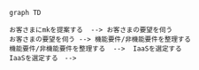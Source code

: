 ```mermaid
graph TD 

お客さまにmkを提案する  --> お客さまの要望を伺う
お客さまの要望を伺う --> 機能要件/非機能要件を整理する  
機能要件/非機能要件を整理する  -->  IaaSを選定する
IaaSを選定する　-->　
```

<!--stackedit_data:
eyJoaXN0b3J5IjpbLTEwODQzMjMxMTksLTk1MDE0OTgyMV19
-->